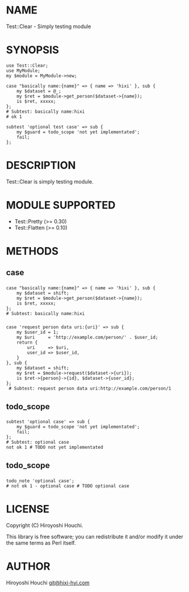 # NAME

Test::Clear - Simply testing module

# SYNOPSIS

    use Test::Clear;
    use MyModule;
    my $module = MyModule->new;

    case "basically name:{name}" => { name => 'hixi' }, sub {
        my $dataset = @_;
        my $ret = $module->get_person($dataset->{name});
        is $ret, xxxxx;
    };
    # Subtest: basically name:hixi
    # ok 1

    subtest 'optional test case' => sub {
        my $guard = todo_scope 'not yet implementated';
        fail;
    };

# DESCRIPTION

Test::Clear is simply testing module.

# MODULE SUPPORTED

- Test::Pretty (>= 0.30)
- Test::Flatten (>= 0.10)

# METHODS

## case

### 

    case "basically name:{name}" => { name => 'hixi' }, sub {
        my $dataset = shift;
        my $ret = $module->get_person($dataset->{name});
        is $ret, xxxxx;
    };
    # Subtest: basically name:hixi

### 

    case 'request person data uri:{uri}' => sub {
        my $user_id = 1;
        my $uri     = 'http://example.com/person/' . $user_id;
        return {
            uri     => $uri,
            user_id => $user_id,
        }
    }, sub {
        my $dataset = shift;
        my $ret = $module->request($dataset->{uri});
        is $ret->{person}->{id}, $dataset->{user_id};
    };
     # Subtest: request person data uri:http://example.com/person/1

## todo\_scope

### 

    subtest 'optional case' => sub {
        my $guard = todo_scope 'not yet implementated';
        fail;
    };
    # Subtest: optional case
    not ok 1 # TODO not yet implementated

## todo\_scope

### 

    todo_note 'optional case';
    # not ok 1 - optional case # TODO optional case

# LICENSE

Copyright (C) Hiroyoshi Houchi.

This library is free software; you can redistribute it and/or modify
it under the same terms as Perl itself.

# AUTHOR

Hiroyoshi Houchi <git@hixi-hyi.com>
